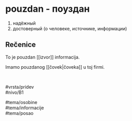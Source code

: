 # pouzdan - поуздан

1. надёжный  
2. достоверный (о человеке, источнике, информации)

## Rečenice

To je pouzdan [[izvor]] informacija.

Imamo pouzdanog [[čovek|čoveka]] u toj firmi.

<br>

#vrsta/pridev  
#nivo/B1  

#tema/osobine  
#tema/informacije  
#tema/posao
